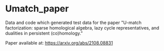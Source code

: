 # Umatch_paper
Data and code which generated test data for the paper "U-match factorization: sparse homological algebra, lazy cycle representatives, and dualities in persistent (co)homology." 

Paper available at: https://arxiv.org/abs/2108.08831

